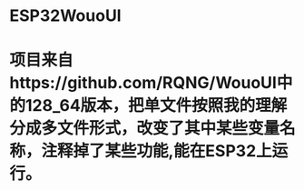﻿# ESP32WouoUI
# 项目来自https://github.com/RQNG/WouoUI中的128_64版本，把单文件按照我的理解分成多文件形式，改变了其中某些变量名称，注释掉了某些功能,能在ESP32上运行。

